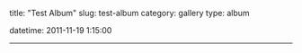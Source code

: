 title: "Test Album"
slug: test-album
category: gallery
type: album

datetime: 2011-11-19 1:15:00

---
